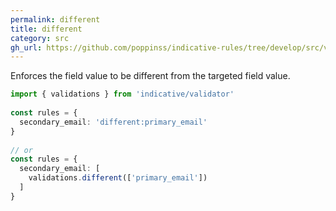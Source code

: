 ```yaml
---
permalink: different
title: different
category: src
gh_url: https://github.com/poppinss/indicative-rules/tree/develop/src/validations/primitives/different.ts
---
```


Enforces the field value to be different from the targeted field
value.
 
```ts
import { validations } from 'indicative/validator'
 
const rules = {
  secondary_email: 'different:primary_email'
}
 
// or
const rules = {
  secondary_email: [
    validations.different(['primary_email'])
  ]
}
```